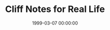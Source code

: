---
layout: series
series: "Cliff Notes for Real Life"
permalink: "/cliff-notes-for-real-life/"
title: "Cliff Notes for Real Life"
date: 1999-03-07 00:00:00
endDate: 1999-03-28 00:00:00
description: "Is the Bible really relevant to our normal everyday lives? "
src: "http://s3.amazonaws.com/crossroads-media/images/GenericCrnerSign.jpg"
---